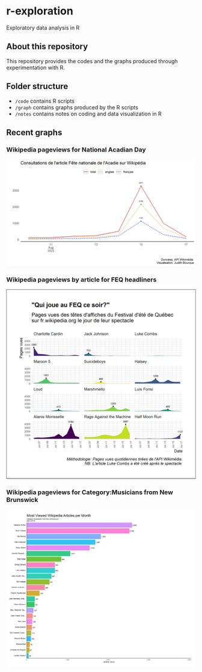 # r-exploration
Exploratory data analysis in R

## About this repository

This repository provides the codes and the graphs produced through experimentation with R.

## Folder structure

- `/code` contains R scripts
- `/graph` contains graphs produced by the R scripts
- `/notes` contains notes on coding and data visualization in R

## Recent graphs

### Wikipedia pageviews for National Acadian Day

![Line graph of Wikipedia pageviews for National Acadian Day per language](graph/wikipedia_pageviews_fete_nationale_acadie.png)


### Wikipedia pageviews by article for FEQ headliners

![Graph of Wikipedia pageviews by article for FEQ headliners](https://github.com/judith-bourque/r-exploration/blob/main/graph/wikipedia_pageviews_feq_facet.png)

### Wikipedia pageviews for Category:Musicians from New Brunswick

![Animated graph of Wikipedia pageviews for Category:Musicians from New Brunswick](https://github.com/judith-bourque/r-exploration/blob/main/graph/gganim.gif)

